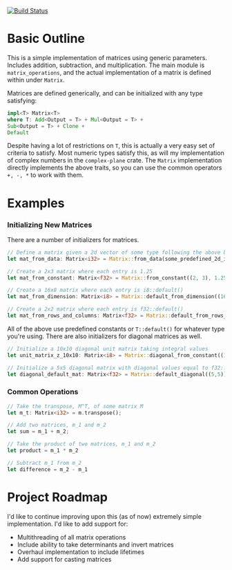 [![Build Status](https://app.travis-ci.com/jpbochicchio/generic-matrix-impl.svg?branch=main)](https://travis-ci.org/jpbochicchio/generic-matrix-impl)

# Basic Outline
This is a simple implementation of matrices using generic parameters. Includes addition, subtraction, and multiplication. The main module is `matrix_operations`, and the actual implementation of a matrix is defined within under `Matrix`.

Matrices are defined generically, and can be initialized with any type satisfying:

```rust
impl<T> Matrix<T> 
where T: Add<Output = T> + Mul<Output = T> + 
Sub<Output = T> + Clone + 
Default
```

Despite having a lot of restrictions on `T`, this is actually a very easy set of criteria to satisfy. Most numeric types satisfy this, as will my implementation of complex numbers in the `complex-plane` crate. The `Matrix` implementation directly implements the above traits, so you can use the common operators `+, -, *` to work with them.

# Examples
### Initializing New Matrices
There are a number of initializers for matrices. 
```rust
// Define a matrix given a 2d vector of some type following the above bounds
let mat_from_data: Matrix<i32> = Matrix::from_data(some_predefined_2d_i32_vec);

// Create a 2x3 matrix where each entry is 1.25
let mat_from_constant: Matrix<f32> = Matrix::from_constant((2, 3), 1.25);

// Create a 16x8 matrix where each entry is i8::default()
let mat_from_dimension: Matrix<i8> = Matrix::default_from_dimension((16, 8));

// Create a 2x2 matrix where each entry is f32::default()
let mat_from_rows_and_columns: Matrix<f32> = Matrix::default_from_rows_and_columns((2,2));
```

All of the above use predefined constants or `T::default()` for whatever type you're using. There are also initializers for diagonal matrices as well.

```rust
// Initialize a 10x10 diagonal unit matrix taking integral values
let unit_matrix_z_10x10: Matrix<i8> = Matrix::diagonal_from_constant((10,10), 1);

// Initialize a 5x5 diagonal matrix with diagonal values equal to f32::default()
let diagonal_default_mat: Matrix<f32> = Matrix::default_diagonal((5,5));
```

### Common Operations
```rust
// Take the transpose, M^T, of some matrix M
let m_t: Matrix<i32> = m.transpose();

// Add two matrices, m_1 and m_2
let sum = m_1 + m_2;

// Take the product of two matrices, m_1 and m_2
let product = m_1 * m_2

// Subtract m_1 from m_2
let difference = m_2 - m_1
```

# Project Roadmap
I'd like to continue improving upon this (as of now) extremely simple implementation. I'd like to add support for:
- Multithreading of all matrix operations
- Include ability to take determinants and invert matrices
- Overhaul implementation to include lifetimes
- Add support for casting matrices